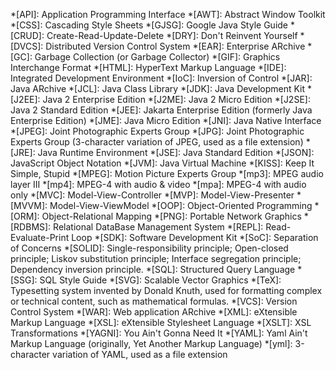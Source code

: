 *[API]: Application Programming Interface
*[AWT]: Abstract Window Toolkit
*[CSS]: Cascading Style Sheets
*[GJSG]: Google Java Style Guide
*[CRUD]: Create-Read-Update-Delete
*[DRY]: Don't Reinvent Yourself
*[DVCS]: Distributed Version Control System
*[EAR]: Enterprise ARchive
*[GC]: Garbage Collection (or Garbage Collector)
*[GIF]: Graphics Interchange Format
*[HTML]: HyperText Markup Language
*[IDE]: Integrated Development Environment
*[IoC]: Inversion of Control
*[JAR]: Java ARchive
*[JCL]: Java Class Library
*[JDK]: Java Development Kit
*[J2EE]: Java 2 Enterprise Edition
*[J2ME]: Java 2 Micro Edition
*[J2SE]: Java 2 Standard Edition
*[JEE]: Jakarta Enterprise Edition (formerly Java Enterprise Edition)
*[JME]: Java Micro Edition
*[JNI]: Java Native Interface
*[JPEG]: Joint Photographic Experts Group
*[JPG]: Joint Photographic Experts Group (3-character variation of JPEG, used as a file extension)
*[JRE]: Java Runtime Environment
*[JSE]: Java Standard Edition
*[JSON]: JavaScript Object Notation
*[JVM]: Java Virtual Machine
*[KISS]: Keep It Simple, Stupid
*[MPEG]: Motion Picture Experts Group
*[mp3]: MPEG audio layer III
*[mp4]: MPEG-4 with audio & video
*[mpa]: MPEG-4 with audio only
*[MVC]: Model-View-Controller
*[MVP]: Model-View-Presenter
*[MVVM]: Model-View-ViewModel
*[OOP]: Object-Oriented Programming
*[ORM]: Object-Relational Mapping
*[PNG]: Portable Network Graphics
*[RDBMS]: Relational DataBase Management System
*[REPL]: Read-Evaluate-Print Loop
*[SDK]: Software Development Kit
*[SoC]: Separation of Concerns 
*[SOLID]: Single-responsibility principle; Open-closed principle; Liskov substitution principle; Interface segregation principle; Dependency inversion principle.
*[SQL]: Structured Query Language
*[SSG]: SQL Style Guide
*[SVG]: Scalable Vector Graphics
*[TeX]: Typesetting system invented by Donald Knuth, used for formatting complex or technical content, such as mathematical formulas.
*[VCS]: Version Control System
*[WAR]: Web application ARchive
*[XML]: eXtensible Markup Language
*[XSL]: eXtensible Stylesheet Language
*[XSLT]: XSL Transformations
*[YAGNI]: You Ain't Gonna Need It 
*[YAML]: Yaml Ain't Markup Language (originally, Yet Another Markup Language)
*[yml]: 3-character variation of YAML, used as a file extension

